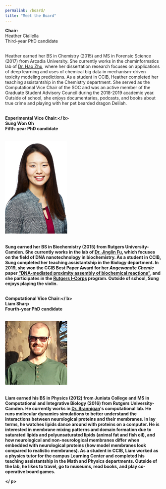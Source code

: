 ```yaml
---
permalink: /board/
title: "Meet the Board"
---
```


<p align="center">

<b>Chair:</b> <br />
Heather Ciallella <br />
Third-year PhD candidate <br /><br />

Heather earned her BS in Chemistry (2015) and MS in Forensic Science (2017) from Arcadia University. She currently works in the cheminformatics lab of <a href="https://zhu.camden.rutgers.edu/">Dr. Hao Zhu</a>, where her dissertation research focuses on applications of deep learning and uses of chemical big data in mechanism-driven toxicity modeling predictions. As a student in CCIB, Heather completed her teaching assistantship in the Chemistry department. She served as the Computational Vice Chair of the SOC and was an active member of the Graduate Student Advisory Council during the 2018-2019 academic year. Outside of school, she enjoys documentaries, podcasts, and books about true crime and playing with her pet bearded dragon Delilah. <br /><br />

<b>Experimental Vice Chair:</ b> <br />
Sung Won Oh <br />
Fifth-year PhD candidate <br /><br />

<img src="https://github.com/ccib-social/ccib-social.github.io/blob/master/assets/images/sung.JPG" alt="Sung Won Oh" width="200" /> <br /><br />

Sung earned her BS in Biochemistry (2015) from Rutgers University-Camden. She currently works in the lab of [Dr. Jinglin Fu](https://jinglinfu.camden.rutgers.edu/), which focuses on the field of DNA nanotechnology in biochemistry. As a student in CCIB, Sung completed her teaching assistantship in the Biology department. In 2019, she won the CCIB Best Paper Award for her *Angewandte Chemie* paper ["DNA-mediated proximity assembly of biochemical reactions"](https://onlinelibrary.wiley.com/doi/abs/10.1002/anie.201806749), and she participates in the [Rutgers I-Corps](http://oed.rutgers.edu/content/rutgers-i-corps-site) program. Outside of school, Sung enjoys playing the violin. <br /><br />

<b>Computational Vice Chair:</ b> <br />
Liam Sharp <br />
Fourth-year PhD candidate <br /><br />

<img src="https://github.com/ccib-social/ccib-social.github.io/blob/master/assets/images/liam.png" alt="Liam Sharp" width="200" /> <br /><br />

Liam earned his BS in Physics (2012) from Juniata College and MS in Computational and Integrative Biology (2016) from Rutgers University-Camden. He currently works in [Dr. Brannigan](https://branniganlab.wordpress.com/)'s computational lab. He runs molecular dynamics simulations to better understand the interactions between neurological proteins and their membranes. In lay terms, he watches lipids dance around with proteins on a computer. He is interested in membrane mixing patterns and domain formation due to saturated lipids and polyunsaturated lipids (animal fat and fish oil), and how neurological and non-neurological membranes differ when embedded with neurological proteins (how model membranes look compared to realistic membranes). As a student in CCIB, Liam worked as a physics tutor for the campus Learning Center and completed his teaching assistantship in the Math and Physics departments. Outside of the lab, he likes to travel, go to museums, read books, and play co-operative board games.

</ p>
